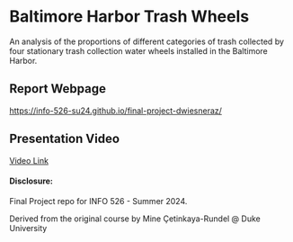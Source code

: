 # Baltimore Harbor Trash Wheels

An analysis of the proportions of different categories of trash collected by four stationary trash collection water wheels installed in the Baltimore Harbor.

## Report Webpage

https://info-526-su24.github.io/final-project-dwiesneraz/

## Presentation Video

[Video Link](https://arizona.hosted.panopto.com/Panopto/Pages/Viewer.aspx?id=a8b3fdbf-bc67-4f66-aa08-b1990179600f&start=0)

#### Disclosure:

Final Project repo for INFO 526 - Summer 2024.

Derived from the original course by Mine Çetinkaya-Rundel \@ Duke University

